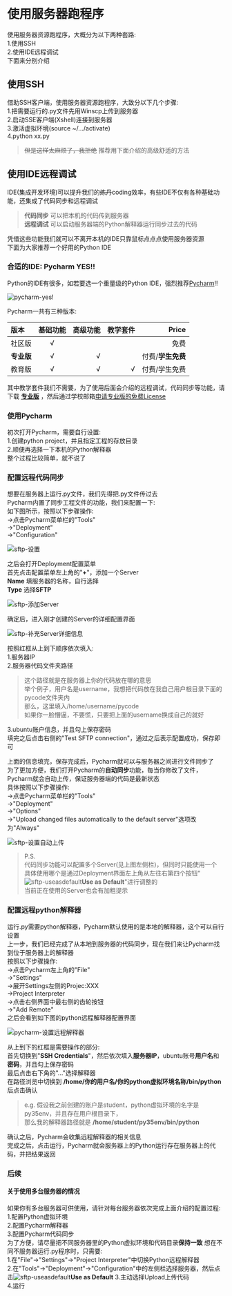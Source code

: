 # 使用服务器跑程序

使用服务器资源跑程序，大概分为以下两种套路:  
1.使用SSH  
2.使用IDE远程调试  
下面来分别介绍

## 使用SSH

借助SSH客户端，使用服务器资源跑程序，大致分以下几个步骤:  
1.把需要运行的.py文件先用Winscp上传到服务器  
2.启动SSE客户端(Xshell)连接到服务器  
3.激活虚拟环境(source ~/.../activate)  
4.python xx.py

> ~~但是这样太麻烦了，我拒绝~~
推荐用下面介绍的高级舒适的方法

## 使用IDE远程调试

IDE(集成开发环境)可以提升我们的~~炼丹~~coding效率，有些IDE不仅有各种基础功能，还集成了代码同步和远程调试

> **代码同步** 可以把本机的代码传到服务器  
> **远程调试** 可以启动服务器端的Python解释器运行同步过去的代码

凭借这些功能我们就可以不离开本机的IDE只靠鼠标点点点使用服务器资源  
下面为大家推荐一个好用的Python IDE

### 合适的IDE: Pycharm YES!!

Python的IDE有很多，如若要选一个重量级的Python IDE，强烈推荐[Pycharm](http://www.jetbrains.com/pycharm/download)!!  

![pycharm-yes!](../../img/part1/pycharm-yes.jpg)

Pycharm一共有三种版本:

| 版本 | 基础功能 | 高级功能 | 教学套件 | Price |
| :--- | :---: | ---: | ---: | ---: |
| 社区版 | √ |  |  | 免费 |
| **专业版** | √ | √ |  | 付费/**学生免费** |
| 教育版 | √ | √ | √ | 付费/学生免费 |

其中教学套件我们不需要，为了使用后面会介绍的远程调试，代码同步等功能，请下载 [**专业版**](http://www.jetbrains.com/pycharm/download/) ，然后通过学校邮箱[申请专业版的免费License ](http://www.jetbrains.com/student/)

### 使用Pycharm

初次打开Pycharm，需要自行设置:  
1.创建python project，并且指定工程的存放目录  
2.顺便再选择一下本机的Python解释器  
整个过程比较简单，就不说了

### 配置远程代码同步

想要在服务器上运行.py文件，我们先得把.py文件传过去  
Pycharm内置了同步工程文件的功能，我们来配置一下:  
如下图所示，按照以下步骤操作:  
-&gt;点击Pycharm菜单栏的"Tools"  
-&gt;"Deployment"  
-&gt;"Configuration"  

![sftp-设置](../../img/part1/sftp-settings.png)  

之后会打开Deployment配置菜单  
首先点击配置菜单左上角的"**+**"，添加一个Server  
**Name** 填服务器的名称，自行选择  
**Type** 选择**SFTP**  

![sftp-添加Server](../../img/part1/sftp-addServer.png)

确定后，进入刚才创建的Server的详细配置界面  

![sftp-补充Server详细信息](../../img/part1/sftp-addInfo.png)  

按照红框从上到下顺序依次填入:  
1.服务器IP  
2.服务器代码文件夹路径

> 这个路径就是在服务器上你的代码放在哪的意思  
> 举个例子，用户名是username，我想把代码放在我自己用户根目录下面的pycode文件夹内  
> 那么，这里填入/home/username/pycode  
> 如果你一脸懵逼，不要慌，只要把上面的username换成自己的就好

3.ubuntu账户信息，并且勾上保存密码  
填完之后点击右侧的"Test SFTP connection"，通过之后表示配置成功，保存即可

上面的信息填完，保存完成后，Pycharm就可以与服务器之间进行文件同步了  
为了更加方便，我们打开Pycharm的**自动同步**功能，每当你修改了文件，Pycharm就会自动上传，保证服务器端的代码是最新状态  
具体按照以下步骤操作:  
-&gt;点击Pycharm菜单栏的"Tools"  
-&gt;"Deployment"  
-&gt;"Options"  
-&gt;"Upload changed files automatically to the default server"选项改为"Always"  

![sftp-设置自动上传](../../img/part1/sftp-autoupload.png)

> P.S.  
 代码同步功能可以配置多个Server(见上图左侧栏)，但同时只能使用一个  
 具体使用哪个是通过Deployment界面左上角从左往右第四个按钮"![sftp-useasdefault](../../img/part1/sftp-useasdefault.png)**Use as Default**"进行调整的  
 当前正在使用的Server也会有加粗提示

### 配置远程python解释器

运行.py需要python解释器，Pycharm默认使用的是本地的解释器，这个可以自行设置  
上一步，我们已经完成了从本地到服务器的代码同步，现在我们来让Pycharm找到位于服务器上的解释器  
按照以下步骤操作:  
-&gt;点击Pycharm左上角的"File"  
-&gt;"Settings"  
-&gt;展开Settings左侧的Projec:XXX  
-&gt;Project Interpreter  
-&gt;点击右侧界面中最右侧的齿轮按钮  
-&gt;"Add Remote"  
之后会看到如下图的python远程解释器配置界面  

![pycharm-设置远程解释器](../../img/part1/pycharm-interpreter.png)  

从上到下的红框是需要操作的部分:  
首先切换到"**SSH Credentials**"，然后依次填入**服务器IP**，ubuntu账号**用户名**和**密码**，并且勾上保存密码  
最后点击右下角的"..."选择解释器  
在路径浏览中切换到 **/home/你的用户名/你的python虚拟环境名称/bin/python** 后点击确认

> e.g. 假设我之前创建的账户是student，python虚拟环境的名字是py35env，并且存在用户根目录下，  
> 那么我的解释器路径就是 **/home/student/py35env/bin/python**

确认之后，Pycharm会收集远程解释器的相关信息  
完成之后，点击运行，Pycharm就会服务器上的Python运行存在服务器上的代码，并把结果返回

### 后续

#### 关于使用多台服务器的情况

如果你有多台服务器可供使用，请针对每台服务器依次完成上面介绍的配置过程:  
1.配置Python虚拟环境  
2.配置Pycharm解释器  
3.配置Pycharm代码同步  
为了方便，请尽量把不同服务器里的Python虚拟环境和代码目录**保持一致** 想在不同不服务器运行.py程序时，只需要:  
1.在"File"-&gt;"Settings"-&gt;"Project Interpreter"中切换Python远程解释器  
2.在"Tools"-&gt;"Deployment"-&gt;"Configuration"中的左侧栏选择服务器，然后点击![sftp-useasdefault](../../img/part1/sftp-useasdefault.png)**Use as Default** 3.主动选择Upload上传代码  
4.运行
